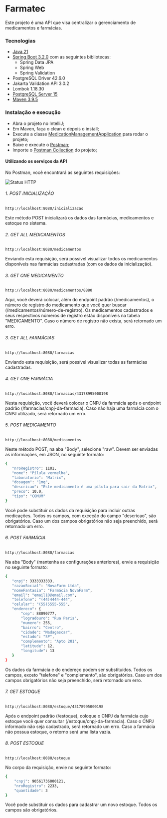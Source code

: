 # Farmatec

Este projeto é uma API que visa centralizar o gerenciamento de medicamentos e farmácias.

### Tecnologias

- [Java 21](https://www.java.com/)
- [Spring Boot 3.2.0](https://spring.io/projects/spring-boot) com as seguintes bibliotecas:
  - Spring Data JPA
  - Spring Web
  - Spring Validation
- PostgreSQL Driver 42.6.0
- Jakarta Validation API 3.0.2
- Lombok 1.18.30
- [PostgreSQL Server 15](https://www.postgresql.org)
- [Maven 3.9.5](https://maven.apache.org)

### Instalação e execução

- Abra o projeto no IntelliJ;
- Em Maven, faça o clean e depois o install;
- Execute a classe [MedicationManagementApplication](./src/main/java/caetano/maria/medicationmanagement/MedicationManagementApplication.java) para rodar o projeto;
- Baixe e execute o [Postman](https://www.postman.com);
- Importe o [Postman Collection](https://github.com/mavicaetano/medication-management-backend/blob/feature/readme/src/main/resources/medication-management-backend.postman_collection.json) do projeto;

#### Utilizando os serviços da API

No Postman, você encontrará as seguintes requisições:

![Status HTTP](https://www.flickr.com/photos/198458787@N05/53393476201/in/dateposted-public/)

###### 1. POST INICIALIZAÇÃO
`http://localhost:8080/inicializacao`

Este método POST inicializará os dados das farmácias, medicamentos e estoque no sistema.

###### 2. GET ALL MEDICAMENTOS
`http://localhost:8080/medicamentos`

Enviando esta requisição, será possível visualizar todos os medicamentos disponíveis nas farmácias cadastradas (com os dados da inicialização).

###### 3. GET ONE MEDICAMENTO
`http://localhost:8080/medicamentos/8880`

Aqui, você deverá colocar, além do endpoint padrão (/medicamentos), o número de registro do medicamento que você quer buscar (/medicamentos/número-de-registro). Os medicamentos cadastrados e seus respectivos números de registro estão disponíveis na tabela "MEDICAMENTO". Caso o número de registro não exista, será retornado um erro.

###### 3. GET ALL FARMÁCIAS
`http://localhost:8080/farmacias`

Enviando esta requisição, será possível visualizar todas as farmácias cadastradas.

###### 4. GET ONE FARMÁCIA
`http://localhost:8080/farmacias/43178995000198`

Nesta requisição, você deverá colocar o CNPJ da farmácia após o endpoint padrão (/farmacias/cnpj-da-farmacia). Caso não haja uma farmácia com o CNPJ utilizado, será retornado um erro.

###### 5. POST MEDICAMENTO
`http://localhost:8080/medicamentos`

Neste método POST, na aba "Body", selecione "raw". Devem ser enviadas as informações, em JSON, no seguinte formato:
```sh
{
   "nroRegistro": 1101,
   "nome": "Pílula vermelha",
   "laboratorio": "Matrix",
   "dosagem": "1mg",
   "descricao": "Este medicamento é uma pílula para sair da Matrix",
   "preco": 10.0,
   "tipo": "COMUM"
}
```
Você pode substituir os dados da requisição para incluir outras medicações. Todos os campos, com exceção do campo "descricao", são obrigatórios. Caso um dos campos obrigatórios não seja preenchido, será retornado um erro.

###### 6. POST FARMÁCIA
`http://localhost:8080/farmacias`

Na aba "Body" (mantenha as configurações anteriores), envie a requisição no seguinte formato:
```sh
{
   "cnpj": 3333333333,
   "razaoSocial": "NovaFarm Ltda",
   "nomeFantasia": "Farmácia NovaFarm",
   "email": "email10@email.com",
   "telefone": "(44)4444-444",
   "celular": "(55)5555-555",
   "endereco": {
       "cep": 88090777,
       "logradouro": "Rua Paris",
       "numero": 255,
       "bairro": "Centro",
       "cidade": "Madagascar",
       "estado": "SP",
       "complemento": "Apto 201",
       "latitude": 12,
       "longitude": 13
   }
}
```
Os dados da farmácia e do endereço podem ser substituídos. Todos os campos, exceto "telefone" e "complemento", são obrigatórios. Caso um dos campos obrigatórios não seja preenchido, será retornado um erro.

###### 7. GET ESTOQUE
`http://localhost:8080/estoque/43178995000198`

Após o endpoint padrão (/estoque), coloque o CNPJ da farmácia cujo estoque você quer consultar (/estoque/cnpj-da-farmacia).
Caso o CNPJ informado não seja cadastrado, será retornado um erro. Caso a farmácia não possua estoque, o retorno será uma lista vazia.

###### 8. POST ESTOQUE
`http://localhost:8080/estoque`

No corpo da requisição, envie no seguinte formato:
```sh
{
	"cnpj": 90561736000121,
	"nroRegistro": 2233,
	"quantidade": 3
}
```
Você pode substituir os dados para cadastrar um novo estoque. Todos os campos são obrigatórios.